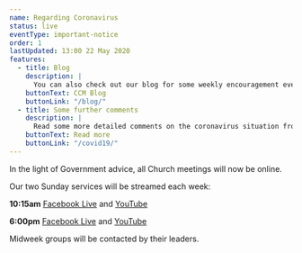 ```yaml
---
name: Regarding Coronavirus
status: live
eventType: important-notice
order: 1
lastUpdated: 13:00 22 May 2020
features:
  - title: Blog
    description: |
      You can also check out our blog for some weekly encouragement every Friday.
    buttonText: CCM Blog
    buttonLink: "/blog/"
  - title: Some further comments
    description: |
      Read some more detailed comments on the coronavirus situation from Matt Fuller.
    buttonText: Read more
    buttonLink: "/covid19/"
---
```


In the light of Government advice, all Church meetings will now be online.

Our two Sunday services will be streamed each week:

**10:15am** [Facebook Live](https://www.facebook.com/christchurch.mayfair.1) and <a id="youtube-stream-morning" href="https://youtu.be/5_MphLsYcFk" data-service-date="2020-05-17">YouTube</a>

**6:00pm** [Facebook Live](https://www.facebook.com/christchurch.mayfair.1) and <a id="youtube-stream-evening" href="https://youtu.be/uZJA1Ehd7aA" data-service-date="2020-05-17">YouTube</a>

Midweek groups will be contacted by their leaders.

<script type="text/javascript">
/* When the YouTube links for the following week's streams have not yet been updated, point them to the YouTube channel page */
const IS_SUMMER_TIME = true;
const YOUTUBE_CHANNEL_URL =
  "https://www.youtube.com/channel/UC_64p-NNiMF5DXoxhHE1Cgw";

const isLinkStale = (serviceDate, cutoffHour, cutoffMinute) =>
  new Date() >
  new Date(
    `${serviceDate}T${cutoffHour}:${cutoffMinute}:00+${
      IS_SUMMER_TIME ? "01" : "00"
    }:00`
  );

const morningStreamLinkElement = document.getElementById(
  "youtube-stream-morning"
);
const eveningStreamLinkElement = document.getElementById(
  "youtube-stream-evening"
);

if (isLinkStale(morningStreamLinkElement.dataset.serviceDate, 21, 00)) {
  morningStreamLinkElement.href = YOUTUBE_CHANNEL_URL;
}

if (isLinkStale(eveningStreamLinkElement.dataset.serviceDate, 23, 59)) {
  eveningStreamLinkElement.href = YOUTUBE_CHANNEL_URL;
}
</script>
